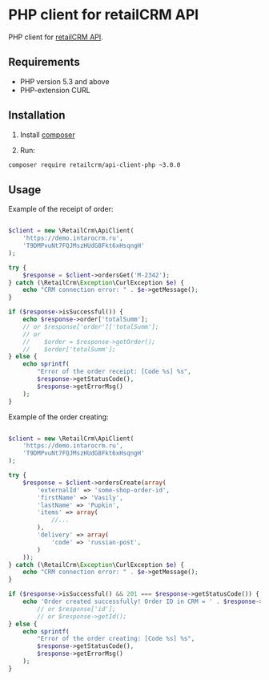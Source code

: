PHP client for retailCRM API
=================

PHP client for [retailCRM API](http://www.retailcrm.ru/docs/Разработчики/Разработчики#api).

Requirements
------------

* PHP version 5.3 and above
* PHP-extension CURL

Installation
------------

1) Install [composer](https://getcomposer.org/download/)

2) Run:
```bash
composer require retailcrm/api-client-php ~3.0.0
```

Usage
-----

Example of the receipt of order:
```php

$client = new \RetailCrm\ApiClient(
    'https://demo.intarocrm.ru',
    'T9DMPvuNt7FQJMszHUdG8Fkt6xHsqngH'
);

try {
    $response = $client->ordersGet('M-2342');
} catch (\RetailCrm\Exception\CurlException $e) {
    echo "CRM connection error: " . $e->getMessage();
}

if ($response->isSuccessful()) {
    echo $response->order['totalSumm'];
    // or $response['order']['totalSumm'];
    // or 
    //    $order = $response->getOrder();
    //    $order['totalSumm'];
} else {
    echo sprintf(
        "Error of the order receipt: [Code %s] %s", 
        $response->getStatusCode(),
        $response->getErrorMsg()
    );
}
```

Example of the order creating:
```php

$client = new \RetailCrm\ApiClient(
    'https://demo.intarocrm.ru',
    'T9DMPvuNt7FQJMszHUdG8Fkt6xHsqngH'
);

try {
    $response = $client->ordersCreate(array(
        'externalId' => 'some-shop-order-id',
        'firstName' => 'Vasily',
        'lastName' => 'Pupkin',
        'items' => array(
            //...
        ),
        'delivery' => array(
            'code' => 'russian-post',
        )
    ));
} catch (\RetailCrm\Exception\CurlException $e) {
    echo "CRM connection error: " . $e->getMessage();
}

if ($response->isSuccessful() && 201 === $response->getStatusCode()) {
    echo 'Order created successfully! Order ID in CRM = ' . $response->id;
        // or $response['id'];
        // or $response->getId();
} else {
    echo sprintf(
        "Error of the order creating: [Code %s] %s", 
        $response->getStatusCode(),
        $response->getErrorMsg()
    );
}
```
